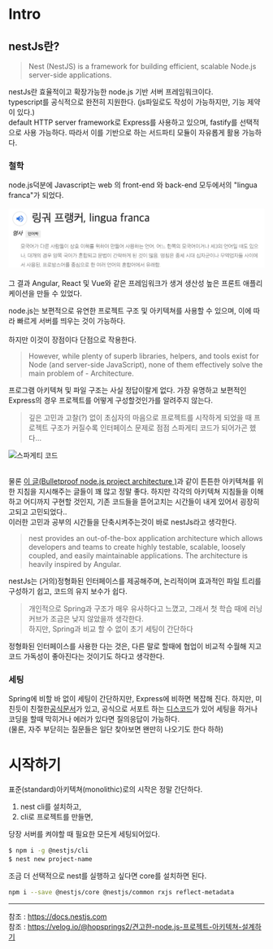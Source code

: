 # Intro

## nestJs란?
> Nest (NestJS) is a framework for building efficient, scalable Node.js server-side applications.

nestJs란 효율적이고 확장가능한 node.js 기반 서버 프레임워크이다. <br>
typescript를 공식적으로 완전히 지원한다. (js파일로도 작성이 가능하지만, 기능 제약이 있다.)<br>
default HTTP server framework로 Express를 사용하고 있으며, fastify를 선택적으로 사용 가능하다. 따라서 이를 기반으로 하는 서드파티 모듈이 자유롭게 활용 가능하다.

### 철학
node.js덕분에 Javascript는 web 의 front-end 와 back-end 모두에서의 "lingua franca"가 되었다.<br>
<br>
![lingua franca](./image/lingua_franca.png "lingua franca")<br>
<br>
그 결과 Angular, React 및 Vue와 같은 프레임워크가 생겨 생산성 높은  프론트 애플리케이션을 만들 수 있었다. <br>

node.js는 보편적으로 유연한 프로젝트 구조 및 아키텍쳐를 사용할 수 있으며, 이에 따라 빠르게 서버를 띄우는 것이 가능하다.<br>
<br>하지만 이것이 장점이다 단점으로 작용한다.

> However, while plenty of superb libraries, helpers, and tools exist for Node (and server-side JavaScript), none of them effectively solve the main problem of - Architecture.

프로그램 아키텍쳐 및 파일 구조는 사실 정답이랄게 없다. 가장 유명하고 보편적인 Express의 경우 프로젝트를 어떻게 구성할것인가를 알려주지 않는다.

> 깊은 고민과 고찰(?) 없이 초심자의 마음으로 프로젝트를 시작하게 되었을 때 프로젝트 구조가 커질수록 인터페이스 문제로 점점 스파게티 코드가 되어가곤 헸다... 

![스파게티 코드](http://i.imgur.com/eoF7lEG.jpg "스빠게띠")

<br> 물론 [이 글(Bulletproof node.js project architecture )](https://softwareontheroad.com/ideal-nodejs-project-structure/)과 같이 튼튼한 아키텍쳐를 위한 지침을 지시해주는 글들이 꽤 많고 정말 좋다. 하지만 각각의 아키텍쳐 지침들을 이해하고 어디까지 구현할 것인지, 기존 코드들을 뜯어고치는 시간들이 내게 있어서 굉장히 고되고 고민되었다..<br>
이러한 고민과 공부의 시간들을 단축시켜주는것이 바로 nestJs라고 생각한다.

> nest provides an out-of-the-box application architecture which allows developers and teams to create highly testable, scalable, loosely coupled, and easily maintainable applications. The architecture is heavily inspired by Angular.

nestJs는 (거의)정형화된 인터페이스를 제공해주며, 논리적이며 효과적인 파일 트리를 구성하기 쉽고, 코드의 유지 보수가 쉽다.<br>
> 개인적으로 Spring과 구조가 매우 유사하다고 느꼈고, 그래서 첫 학습 때에 러닝커브가 조금은 낮지 않았을까 생각한다.<br>하지만, Spring과 비교 할 수 없이 초기 세팅이 간단하다

정형화된 인터페이스를 사용한 다는 것은, 다른 말로 할때에 협업이 비교적 수월해 지고 코드 가독성이 좋아진다는 것이기도 하다고 생각한다.
<br>

### 세팅
Spring에 비할 바 없이 세팅이 간단하지만, Express에 비하면 복잡해 진다. 하지만, 미친듯이 친절한[공식문서](https://docs.nestjs.com)가 있고, 공식으로 서포트 하는 [디스코드](https://discord.gg/HhXdZKG)가 있어 세팅을 하거나 코딩을 할때 막히거나 에러가 있다면 질의응답이 가능하다.
<br>
(물론, 자주 부닫히는 질문들은 일단 찾아보면 왠만히 나오기도 한다 하하)

# 시작하기
표준(standard)아키텍쳐(monolithic)로의 시작은 정말 간단하다.<br>
1. nest cli를 설치하고, 
2. cli로 프로젝트를 만들면, 

당장 서버를 켜야할 때 필요한 모든게 세팅되어있다.

```bash
$ npm i -g @nestjs/cli
$ nest new project-name
```

조금 더 선택적으로 nest를 실행하고 싶다면 core를 설치하면 된다.

```bash
npm i --save @nestjs/core @nestjs/common rxjs reflect-metadata
```

---
참조 : https://docs.nestjs.com<br>
참조 : https://velog.io/@hopsprings2/견고한-node.js-프로젝트-아키텍쳐-설계하기<br>
